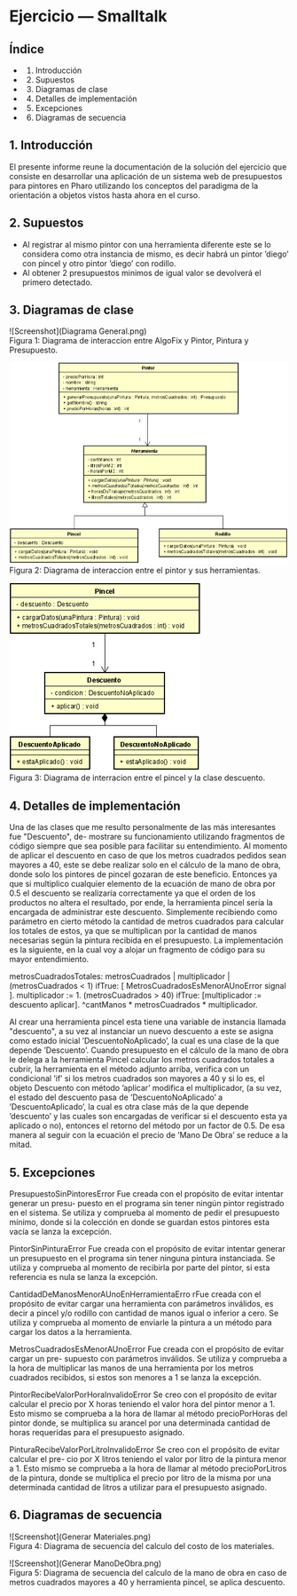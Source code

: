# Ejercicio — Smalltalk

## Índice

- 1. Introducción
- 2. Supuestos
- 3. Diagramas de clase
- 4. Detalles de implementación
- 5. Excepciones
- 6. Diagramas de secuencia


## 1. Introducción

El presente informe reune la documentación de la solución del ejercicio que consiste en desarrollar 
una aplicación de un sistema web de presupuestos para pintores en Pharo utilizando los conceptos del 
paradigma de la orientación a objetos vistos hasta ahora en el curso.

## 2. Supuestos

- Al registrar al mismo pintor con una herramienta diferente este se lo considera como otra
instancia de mismo, es decir habrá un pintor ’diego’ con pincel y otro pintor ’diego’ con rodillo.
- Al obtener 2 presupuestos minimos de igual valor se devolverá el primero detectado.

## 3. Diagramas de clase

![Screenshot](Diagrama General.png)  
Figura 1: Diagrama de interaccion entre AlgoFix y Pintor, Pintura y Presupuesto.

![Screenshot](DiagramaDelPintor.png)  
Figura 2: Diagrama de interaccion entre el pintor y sus herramientas.

![Screenshot](DiagramaDelDescuento.png)  
Figura 3: Diagrama de interracion entre el pincel y la clase descuento.


## 4. Detalles de implementación

Una de las clases que me resulto personalmente de las más interesantes fue "Descuento", de-
mostrare su funcionamiento utilizando fragmentos de código siempre que sea posible para facilitar
su entendimiento.
Al momento de aplicar el descuento en caso de que los metros cuadrados pedidos sean mayores a
40, este se debe realizar solo en el cálculo de la mano de obra, donde solo los pintores de pincel
gozaran de este beneficio. Entonces ya que si multiplico cualquier elemento de la ecuación de mano
de obra por 0.5 el descuento se realizaría correctamente ya que el orden de los productos no altera
el resultado, por ende, la herramienta pincel sería la encargada de administrar este descuento.
Simplemente recibiendo como parámetro en cierto método la cantidad de metros cuadrados para
calcular los totales de estos, ya que se multiplican por la cantidad de manos necesarias según la
pintura recibida en el presupuesto.
La implementación es la siguiente, en la cual voy a alojar un fragmento de código para su mayor
entendimiento.

metrosCuadradosTotales: metrosCuadrados
| multiplicador |
(metrosCuadrados < 1) ifTrue: [ MetrosCuadradosEsMenorAUnoError signal ].
multiplicador := 1.
(metrosCuadrados > 40) ifTrue: [multiplicador := descuento aplicar].
^cantManos * metrosCuadrados * multiplicador.

Al crear una herramienta pincel esta tiene una variable de instancia llamada "descuento", a su
vez al instanciar un nuevo descuento a este se asigna como estado inicial ’DescuentoNoAplicado’,
la cual es una clase de la que depende ’Descuento’. Cuando presupuesto en el cálculo de la mano de
obra le delega a la herramienta Pincel calcular los metros cuadrados totales a cubrir, la herramienta
en el método adjunto arriba, verifica con un condicional ’if’ si los metros cuadrados son mayores
a 40 y si lo es, el objeto Descuento con método ’aplicar’ modifica el multiplicador, (a su vez, el
estado del descuento pasa de ’DescuentoNoAplicado’ a ’DescuentoAplicado’, la cual es otra clase
más de la que depende ’descuento’ y las cuales son encargadas de verificar si el descuento esta ya
aplicado o no), entonces el retorno del método por un factor de 0.5. De esa manera al seguir con
la ecuación el precio de ’Mano De Obra’ se reduce a la mitad.

## 5. Excepciones

PresupuestoSinPintoresError Fue creada con el propósito de evitar intentar generar un presu-
puesto en el programa sin tener ningún pintor registrado en el sistema. Se utiliza y comprueba
al momento de pedir el presupuesto mínimo, donde si la colección en donde se guardan estos
pintores esta vacía se lanza la excepción.

PintorSinPinturaError Fue creada con el propósito de evitar intentar generar un presupuesto
en el programa sin tener ninguna pintura instanciada. Se utiliza y comprueba al momento
de recibirla por parte del pintor, si esta referencia es nula se lanza la excepción.

CantidadDeManosMenorAUnoEnHerramientaErro rFue creada con el propósito de evitar
cargar una herramienta con parámetros inválidos, es decir a pincel y/o rodillo con cantidad
de manos igual o inferior a cero. Se utiliza y comprueba al momento de enviarle la pintura
a un método para cargar los datos a la herramienta.

MetrosCuadradosEsMenorAUnoError Fue creada con el propósito de evitar cargar un pre-
supuesto con parámetros inválidos. Se utiliza y comprueba a la hora de multiplicar las manos
de una herramienta por los metros cuadrados recibidos, si estos son menores a 1 se lanza la
excepción.


PintorRecibeValorPorHoraInvalidoError Se creo con el propósito de evitar calcular el precio
por X horas teniendo el valor hora del pintor menor a 1. Esto mismo se comprueba a la hora
de llamar al método precioPorHoras del pintor donde, se multiplica su arancel por una
determinada cantidad de horas requeridas para el presupuesto asignado.

PinturaRecibeValorPorLitroInvalidoError Se creo con el propósito de evitar calcular el pre-
cio por X litros teniendo el valor por litro de la pintura menor a 1. Esto mismo se comprueba
a la hora de llamar al método precioPorLitros de la pintura, donde se multiplica el precio
por litro de la misma por una determinada cantidad de litros a utilizar para el presupuesto
asignado.

## 6. Diagramas de secuencia

![Screenshot](Generar Materiales.png)  
Figura 4: Diagrama de secuencia del calculo del costo de los materiales.

![Screenshot](Generar ManoDeObra.png)  
Figura 5: Diagrama de secuencia del calculo de la mano de obra en caso de metros cuadrados
mayores a 40 y herramienta pincel, se aplica descuento.
